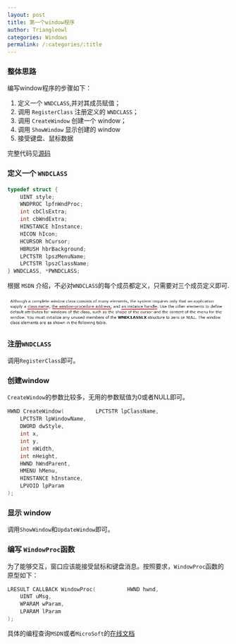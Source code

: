 ```yaml
---
layout: post
title: 第一个window程序
author: Triangleowl
categories: Windows
permalink: /:categories/:title
---
```

### 整体思路
编写window程序的步骤如下：
1. 定义一个 `WNDCLASS`,并对其成员赋值；
2. 调用 `RegisterClass` 注册定义的 `WNDCLASS`；
3. 调用 `CreateWindow` 创建一个 window；
4. 调用 `ShowWindow` 显示创建的 window
5. 接受键盘、鼠标数据  


完整代码见[源码]


### 定义一个 `WNDCLASS`
```C
typedef struct {
    UINT style;
    WNDPROC lpfnWndProc;
    int cbClsExtra;
    int cbWndExtra;
    HINSTANCE hInstance;
    HICON hIcon;
    HCURSOR hCursor;
    HBRUSH hbrBackground;
    LPCTSTR lpszMenuName;
    LPCTSTR lpszClassName;
} WNDCLASS, *PWNDCLASS;
```
根据 `MSDN` 介绍，不必对`WNDCLASS`的每个成员都定义，只需要对三个成员定义即可.

![WNDCLASS介绍](https://github.com/Triangleowl/picture/blob/master/first-window/WNDCLASS.png?raw=true "MSDN手册")


### 注册`WNDCLASS`
调用`RegisterClass`即可。


### 创建window
`CreateWindow`的参数比较多，无用的参数赋值为0或者NULL即可。
```C
HWND CreateWindow(          LPCTSTR lpClassName,
    LPCTSTR lpWindowName,
    DWORD dwStyle,
    int x,
    int y,
    int nWidth,
    int nHeight,
    HWND hWndParent,
    HMENU hMenu,
    HINSTANCE hInstance,
    LPVOID lpParam
);
```


### 显示 window
调用`ShowWindow`和`UpdateWindow`即可。

### 编写 `WindowProc`函数
为了能够交互，窗口应该能接受鼠标和键盘消息。按照要求，`WindowProc`函数的原型如下：

```C
LRESULT CALLBACK WindowProc(          HWND hwnd,
    UINT uMsg,
    WPARAM wParam,
    LPARAM lParam
);
```

具体的编程查询`MSDN`或者`MicroSoft`的[在线文档]




[源码]:https://github.com/Triangleowl/101/blob/master/first-window/window.cpp "源码链接"

[在线文档]:https://docs.microsoft.com/en-us/windows/win32/learnwin32/your-first-windows-program "第一个window程序"